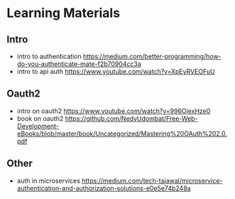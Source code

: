 # Learning Materials

## Intro
* intro to authentication https://medium.com/better-programming/how-do-you-authenticate-mate-f2b70904cc3a
* intro to api auth https://www.youtube.com/watch?v=XpEyRVEOFuU

## Oauth2
* intro on oauth2 https://www.youtube.com/watch?v=996OiexHze0
* book on oauth2 https://github.com/NedyUdombat/Free-Web-Development-eBooks/blob/master/book/Uncategorized/Mastering%20OAuth%202.0.pdf

## Other
* auth in microservices https://medium.com/tech-tajawal/microservice-authentication-and-authorization-solutions-e0e5e74b248a

